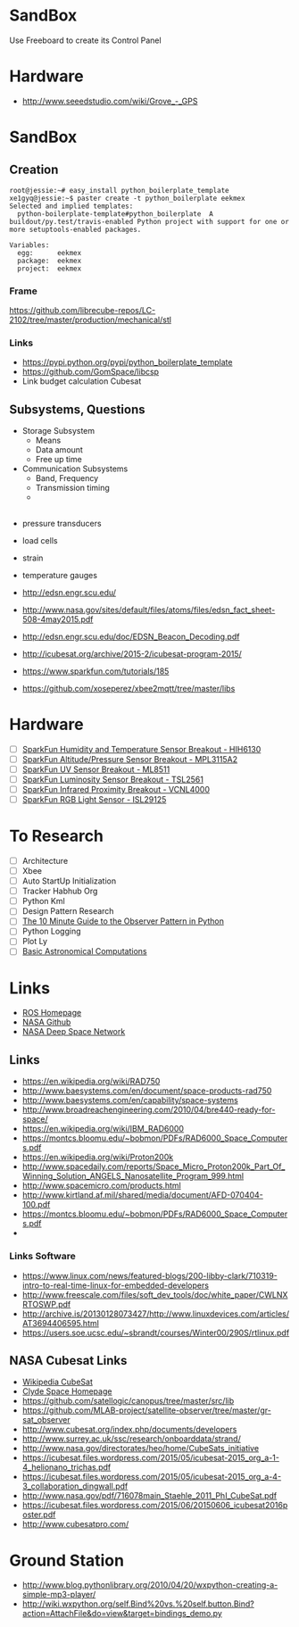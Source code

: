 SandBox
==

Use Freeboard to create its Control Panel

# Hardware

- http://www.seeedstudio.com/wiki/Grove_-_GPS

# SandBox

## Creation

    root@jessie:~# easy_install python_boilerplate_template
    xe1gyq@jessie:~$ paster create -t python_boilerplate eekmex
    Selected and implied templates:
      python-boilerplate-template#python_boilerplate  A buildout/py.test/travis-enabled Python project with support for one or more setuptools-enabled packages.
    
    Variables:
      egg:      eekmex
      package:  eekmex
      project:  eekmex

### Frame

https://github.com/librecube-repos/LC-2102/tree/master/production/mechanical/stl

### Links

- https://pypi.python.org/pypi/python_boilerplate_template
- https://github.com/GomSpace/libcsp
- Link budget calculation Cubesat

## Subsystems, Questions

- Storage Subsystem
  - Means
  - Data amount
  - Free up time
- Communication Subsystems
  - Band, Frequency
  - Transmission timing
  - 



## 

- pressure transducers
- load cells
- strain
- temperature gauges

- http://edsn.engr.scu.edu/
- http://www.nasa.gov/sites/default/files/atoms/files/edsn_fact_sheet-508-4may2015.pdf
- http://edsn.engr.scu.edu/doc/EDSN_Beacon_Decoding.pdf
- http://icubesat.org/archive/2015-2/icubesat-program-2015/
- https://www.sparkfun.com/tutorials/185
- https://github.com/xoseperez/xbee2mqtt/tree/master/libs


# Hardware

- [ ] [SparkFun Humidity and Temperature Sensor Breakout - HIH6130](https://www.sparkfun.com/products/11295)
- [ ] [SparkFun Altitude/Pressure Sensor Breakout - MPL3115A2](https://www.sparkfun.com/products/11084)
- [ ] [SparkFun UV Sensor Breakout - ML8511](https://www.sparkfun.com/products/12705)
- [ ] [SparkFun Luminosity Sensor Breakout - TSL2561](https://www.sparkfun.com/products/12055)
- [ ] [SparkFun Infrared Proximity Breakout - VCNL4000](https://www.sparkfun.com/products/10901)
- [ ] [SparkFun RGB Light Sensor - ISL29125](https://www.sparkfun.com/products/12829)

# To Research

- [ ] Architecture
- [ ] Xbee
- [ ] Auto StartUp Initialization
- [ ] Tracker Habhub Org
- [ ] Python Kml
- [ ] Design Pattern Research
- [ ] [The 10 Minute Guide to the Observer Pattern in Python](http://www.giantflyingsaucer.com/blog/?p=5117)
- [ ] Python Logging
- [ ] Plot Ly
- [ ] [Basic Astronomical Computations](http://rhodesmill.org/pyephem/)

# Links

- [ROS Homepage](http://wiki.ros.org/wiki/edison)
- [NASA Github](https://github.com/nasa)
- [NASA Deep Space Network](https://en.wikipedia.org/wiki/NASA_Deep_Space_Network)

## Links


- https://en.wikipedia.org/wiki/RAD750
- http://www.baesystems.com/en/document/space-products-rad750
- http://www.baesystems.com/en/capability/space-systems
- http://www.broadreachengineering.com/2010/04/bre440-ready-for-space/
- https://en.wikipedia.org/wiki/IBM_RAD6000
- https://montcs.bloomu.edu/~bobmon/PDFs/RAD6000_Space_Computers.pdf
- https://en.wikipedia.org/wiki/Proton200k
- http://www.spacedaily.com/reports/Space_Micro_Proton200k_Part_Of_Winning_Solution_ANGELS_Nanosatellite_Program_999.html
- http://www.spacemicro.com/products.html
- http://www.kirtland.af.mil/shared/media/document/AFD-070404-100.pdf
- https://montcs.bloomu.edu/~bobmon/PDFs/RAD6000_Space_Computers.pdf
- 
### Links Software

- https://www.linux.com/news/featured-blogs/200-libby-clark/710319-intro-to-real-time-linux-for-embedded-developers
- http://www.freescale.com/files/soft_dev_tools/doc/white_paper/CWLNXRTOSWP.pdf
- http://archive.is/20130128073427/http://www.linuxdevices.com/articles/AT3694406595.html
- https://users.soe.ucsc.edu/~sbrandt/courses/Winter00/290S/rtlinux.pdf

## NASA Cubesat Links

- [Wikipedia CubeSat](https://en.wikipedia.org/wiki/CubeSat)
- [Clyde Space Homepage](http://www.clyde-space.com/cubesat_shop)
- https://github.com/satellogic/canopus/tree/master/src/lib
- https://github.com/MLAB-project/satellite-observer/tree/master/gr-sat_observer
- http://www.cubesat.org/index.php/documents/developers
- http://www.surrey.ac.uk/ssc/research/onboarddata/strand/
- http://www.nasa.gov/directorates/heo/home/CubeSats_initiative
- https://icubesat.files.wordpress.com/2015/05/icubesat-2015_org_a-1-4_helionano_trichas.pdf
- https://icubesat.files.wordpress.com/2015/05/icubesat-2015_org_a-4-3_collaboration_dingwall.pdf
- http://www.nasa.gov/pdf/716078main_Staehle_2011_PhI_CubeSat.pdf
- https://icubesat.files.wordpress.com/2015/06/20150606_icubesat2016poster.pdf
- http://www.cubesatpro.com/

Ground Station
==

- http://www.blog.pythonlibrary.org/2010/04/20/wxpython-creating-a-simple-mp3-player/
- http://wiki.wxpython.org/self.Bind%20vs.%20self.button.Bind?action=AttachFile&do=view&target=bindings_demo.py